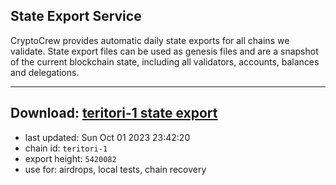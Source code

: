 ## State Export Service
CryptoCrew provides automatic daily state exports for all chains we validate. State export files can be used as genesis files and are a snapshot of the current blockchain state, including all validators, accounts, balances and delegations.

---
**Download: [teritori-1 state export](https://dl.ccvalidators.com/SERVICE/teritori/teritori-1_export_5420082.json)**
---

- last updated: Sun Oct 01 2023 23:42:20
- chain id: `teritori-1`
- export height: `5420082`
- use for: airdrops, local tests, chain recovery
